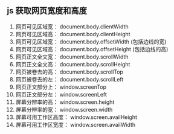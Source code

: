 ## js 获取网页宽度和高度

1. 网页可见区域宽： document.body.clientWidth 
2. 网页可见区域高： document.body.clientHeight 
3. 网页可见区域宽： document.body.offsetWidth (包括边线的宽) 
4. 网页可见区域高： document.body.offsetHeight (包括边线的高) 
5. 网页正文全文宽： document.body.scrollWidth 
6. 网页正文全文高： document.body.scrollHeight 
7. 网页被卷去的高： document.body.scrollTop 
8. 网页被卷去的左： document.body.scrollLeft 
9. 网页正文部分上： window.screenTop 
10. 网页正文部分左： window.screenLeft 
11. 屏幕分辨率的高： window.screen.height 
12. 屏幕分辨率的宽： window.screen.width 
13. 屏幕可用工作区高度： window.screen.availHeight 
14. 屏幕可用工作区宽度： window.screen.availWidth 
